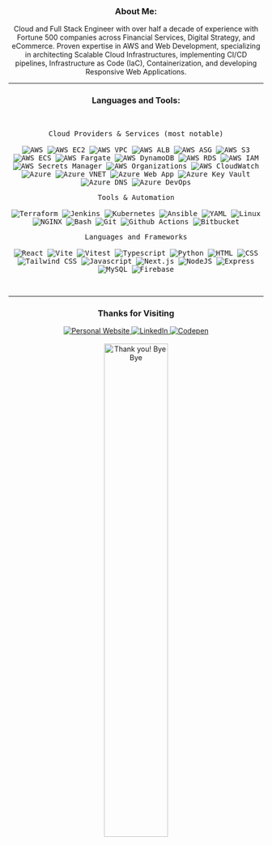 <!------------------HEADER------------------>
<div id="header" align="center">

<!------------------About Me------------------>

### About Me:

Cloud and Full Stack Engineer with over half a decade of experience with Fortune 500 companies across Financial Services, Digital Strategy, and eCommerce. Proven expertise in AWS and Web Development, specializing in architecting Scalable Cloud Infrastructures, implementing CI/CD pipelines, Infrastructure as Code (IaC), Containerization, and developing Responsive Web Applications.

---

<!------------------Languages & Tools------------------>

### Languages and Tools:

<br />

<div>
   <p>
        <kbd>
            <kbd>Cloud Providers & Services (most notable)</kbd>
            <br>
            <br>
            <img src="https://img.shields.io/badge/AWS-05122A?style=flat&logo=amazonwebservices" title="AWS"  alt="AWS"/>  
            <img src="https://img.shields.io/badge/AWS EC2-05122A?style=flat&logo=amazonec2" title="AWS EC2"  alt="AWS EC2"/>
            <img src="https://img.shields.io/badge/AWS VPC-05122A?style=flat&logo=amazonvpc" title="AWS VPC"  alt="AWS VPC"/>
            <img src="https://img.shields.io/badge/AWS ALB-05122A?style=flat&logo=awselasticloadbalancing" title="AWS ALB"  alt="AWS ALB"/>
            <img src="https://img.shields.io/badge/AWS ASG-05122A?style=flat&logo=amazonautoscalinggroup" title="AWS ASG"  alt="AWS ASG"/>
            <img src="https://img.shields.io/badge/AWS S3-05122A?style=flat&logo=amazons3" title="AWS S3"  alt="AWS S3"/>
            <img src="https://img.shields.io/badge/AWS ECS-05122A?style=flat&logo=amazonecs" title="AWS ECS"  alt="AWS ECS"/>
            <img src="https://img.shields.io/badge/AWS Fargate-05122A?style=flat&logo=awsfargate" title="AWS Fargate"  alt="AWS Fargate"/>
            <img src="https://img.shields.io/badge/AWS DynamoDB-05122A?style=flat&logo=amazondynamodb" title="AWS DynamoDB"  alt="AWS DynamoDB"/>
            <img src="https://img.shields.io/badge/AWS RDS-05122A?style=flat&logo=amazonrds" title="AWS RDS"  alt="AWS RDS"/>
            <img src="https://img.shields.io/badge/AWS IAM-05122A?style=flat&logo=amazoniam" title="AWS IAM" alt="AWS IAM"/>
            <img src="https://img.shields.io/badge/AWS Secrets%20Manager-05122A?style=flat&logo=awssecretsmanager" title="AWS Secrets Manager" alt="AWS Secrets Manager"/>
            <img src="https://img.shields.io/badge/AWS Organizations-05122A?style=flat&logo=awsorganizations" title="AWS Organizations" alt="AWS Organizations"/>
            <img src="https://img.shields.io/badge/AWS CloudWatch-05122A?style=flat&logo=amazoncloudwatch" title="AWS CloudWatch"  alt="AWS CloudWatch"/>
            <img src="https://img.shields.io/badge/Azure-05122A?style=flat&logo=azure title="Azure"  alt="Azure"/>
            <img src="https://img.shields.io/badge/Azure VNET-05122A?style=flat&logo=azurevnet" title="Azure VNET"  alt="Azure VNET"/>
            <img src="https://img.shields.io/badge/Azure WebApp-05122A?style=flat&logo=azurewebapp" title="Azure Web App"  alt="Azure Web App"/>
            <img src="https://img.shields.io/badge/Azure KeyVault-05122A?style=flat&logo=azurekeyvault" title="Azure Key Vault"  alt="Azure Key Vault"/>
            <img src="https://img.shields.io/badge/Azure DNS-05122A?style=flat&logo=azurednszone" title="Azure DNS"  alt="Azure DNS"/>
            <img src="https://img.shields.io/badge/Azure DevOps-05122A?style=flat&logo=azuredevops" title="Azure DevOps"  alt="Azure DevOps"/>
        </kbd>
    </p>
    <p>
        <kbd>
            <kbd>Tools & Automation</kbd>
            <br>
            <br>
            <img src="https://img.shields.io/badge/Terraform-05122A?style=flat&logo=terraform" alt="Terraform">
            <img src="https://img.shields.io/badge/Jenkins-05122A?style=flat&logo=jenkins" alt="Jenkins">
            <img src="https://img.shields.io/badge/Kubernetes-05122A?style=flat&logo=kubernetes" alt="Kubernetes">
            <img src="https://img.shields.io/badge/Ansible-05122A?style=flat&logo=ansible" alt="Ansible">
            <img src="https://img.shields.io/badge/YAML-05122A?style=flat&logo=yaml" alt="YAML">
            <img src="https://img.shields.io/badge/Linux-05122A?style=flat&logo=linux" alt="Linux">
            <img src="https://img.shields.io/badge/NGINX-05122A?style=flat&logo=nginx" alt="NGINX">
            <img src="https://img.shields.io/badge/Bash-05122A?style=flat&logo=gnu-bash&logoColor=white" alt="Bash">
            <img src="https://img.shields.io/badge/Git-05122A?style=flat&logo=Git" alt="Git" >
            <img src="https://img.shields.io/badge/Github Actions-05122A?style=flat&logo=githubactions" alt="Github Actions" >
            <img src="https://img.shields.io/badge/Bitbucket-05122A?style=flat&logo=Bitbucket" alt="Bitbucket">
        </kbd>
    </p>
    <p>
        <kbd>
            <kbd>Languages and Frameworks</kbd>
            <br>
            <br>
            <img src="https://img.shields.io/badge/React-black?style=flat&logo=react" title="React" alt="React">
            <img src="https://img.shields.io/badge/Vite-black?style=flat&logo=Vite" title="Vite" alt="Vite">
            <img src="https://img.shields.io/badge/Vitest-black?style=flat&logo=Vitest" title="Vitest" alt="Vitest">
            <img src="https://img.shields.io/badge/Typescript-black?logo=typescript&style=flat" title="Typescript" alt="Typescript">
            <img src="https://img.shields.io/badge/Python-black?logo=python&style=flat" title="Python" alt="Python">
            <img src="https://img.shields.io/badge/HTML-black?logo=html5&style=flat" title="HTML5" alt="HTML"/>
            <img src="https://img.shields.io/badge/CSS-black?logo=css3&style=flat" title="CSS3" alt="CSS"/>
            <img src="https://img.shields.io/badge/Tailwind CSS-black?logo=Tailwindcss&style=flat" title="Tailwind CSS" alt="Tailwind CSS"/>
            <img src="https://img.shields.io/badge/Javascript-black?logo=Javascript&style=flat" title="Javascript" alt="Javascript"/>
            <img src="https://img.shields.io/badge/Next.js-05122A?style=flat&logo=next.js" title="Next.js" alt="Next.js"/>
            <img src="https://img.shields.io/badge/Node.js-05122A?style=flat&logo=node.js" title="NodeJS" alt="NodeJS"/>
            <img src="https://img.shields.io/badge/Express-05122A?style=flat&logo=Express" title="Express" alt="Express" />
            <img src="https://img.shields.io/badge/MySQL-05122A?style=flat&logo=mysql" title="MySQL"  alt="MySQL"/>
            <img src="https://img.shields.io/badge/Firebase-05122A?style=flat&logo=Firebase" title="Firebase"  alt="Firebase"/>
        </kbd>
    </p>
</div>
</div>
<br>

---

<!------------------Thanks------------------>
<div id="header" align="center">

### Thanks for Visiting

</div>

<!------------------Footer------------------>
<div id="header" align="center">
    <a href="https://www.stephenschmitz.com" target="_blank" rel="noopener noreferrer">
        <img src="https://img.shields.io/badge/Portfolio-white" alt="Personal Website" title="Website" />
    </a>
    <a href="www.linkedin.com/in/stephen-schmitz-b365bb34a" target="_blank" rel="noopener noreferrer">
        <img src="https://img.shields.io/badge/LinkedIn-blue?logo=linkedin&logoColor=white" alt="LinkedIn" title="LinkedIn" />
    </a>
    <a href="www.github.com/techstephen" target="_blank" rel="noopener noreferrer">
        <img src="https://img.shields.io/badge/Github-black" alt="Codepen" title="Codepen" />
    </a>
</div>
<br>
<div align="center">
    <img src="https://media.giphy.com/media/u1DvFCPlzQr5hKNsFT/giphy.gif?cid=ecf05e47919q0vnvlkru0f3xf389tlgdh3kmm7ddtubekays&ep=v1_gifs_related&rid=giphy.gif&ct=g" title="Thank you! Bye Bye" width="50%"/>
</div>

